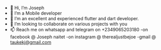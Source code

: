 - 👋 Hi, I’m Joseph
- 👀 I’m a Mobile developer
- 🌱 I’m an excellent and experienced flutter and dart developer.
- 💞️ I’m looking to collaborate on various projects with you
- 📫 Reach me on whatsapp and telegram on +2349065203180
-on facebook @ Joseph naitet
-on instagram @ therealjustbejoe
-gmail @ taukekj@gmail.com
